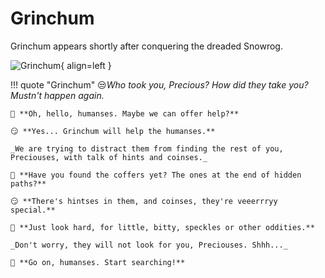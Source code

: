 # Grinchum

Grinchum appears shortly after conquering the dreaded Snowrog.

![Grinchum](/img/tolkienring/grinchum.png){ align=left }

!!! quote "Grinchum"
	😒_Who took you, Precious? How did they take you? Mustn't happen again._

	🙂 **Oh, hello, humanses. Maybe we can offer help?**

	😏 **Yes... Grinchum will help the humanses.**

	_We are trying to distract them from finding the rest of you, Preciouses, with talk of hints and coinses._

	🙂 **Have you found the coffers yet? The ones at the end of hidden paths?**

	😏 **There's hintses in them, and coinses, they're veeerrryy special.**

	🙂 **Just look hard, for little, bitty, speckles or other oddities.**

	_Don't worry, they will not look for you, Preciouses. Shhh..._

	🙂 **Go on, humanses. Start searching!**